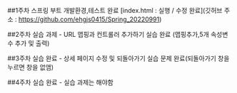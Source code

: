 ##1주차 스프링 부트 개발환경,테스트 완료
[index.html : 실행 / 수정 완료](깃허브 주소 : https://github.com/ehgjs0415/Spring_20220991)

##2주차 실습 과제 - URL 맵핑과 컨트롤러 추가하기 실습 완료 (맵핑추가,5개 속성변수 추가 및 출력)

##3주차 실습 완료 - 상세 페이지 수정 및 되돌아가기 실습 문제 완료(되돌아가기 창을 누르면 창을 없앰)

##4주차 실습 완료 - 실습 과제는 해야함